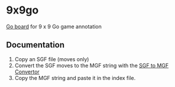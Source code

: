 # 9x9go
[Go board](https://kietpawpan.github.io/9x9go/) for 9 x 9 Go game annotation

## Documentation
1. Copy an SGF file (moves only)
2. Convert the SGF moves to the MGF string with the [SGF to MGF Convertor](https://kietpawpan.github.io/9x9go/mgf.html)
3. Copy the MGF string and paste it in the index file. 

